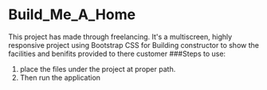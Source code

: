 # Build_Me_A_Home
This project has made through freelancing. It's a multiscreen, highly responsive project using Bootstrap CSS for Building constructor to show the facilities and benifits provided to there customer
###Steps to use:
1. place the files under the project at proper path.
2. Then run the application

